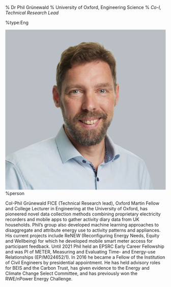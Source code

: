 % Dr Phil Grünewald
% University of Oxford, Engineering Science
% _Co-I, Technical Research Lead_

%type:Eng

![Phil](../img/Phil.jpg)%person

CoI-Phil Grünewald FICE (Technical Research lead), Oxford Martin Fellow and College Lecturer in Engineering at the University of Oxford, has pioneered novel data collection methods combining proprietary electricity recorders and mobile apps to gather activity diary data from UK households. Phil’s group also developed machine learning approaches to disaggregate and attribute energy use to activity patterns and appliances. His current projects include ReNEW (Reconfiguring Energy Needs, Equity and Wellbeing) for which he developed mobile smart meter access for participant feedback. Until 2021 Phil held an EPSRC Early Career Fellowship and was PI of METER, Measuring and Evaluating Time- and Energy-use Relationships (EP/M024652/1). In 2016 he became a Fellow of the Institution of Civil Engineers by presidential appointment. He has held advisory roles for BEIS and the Carbon Trust, has given evidence to the Energy and Climate Change Select Committee, and has previously won the RWE/nPower Energy Challenge.

